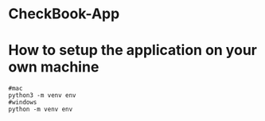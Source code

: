 # CheckBook-App

# How to setup the application on your own machine
```
#mac
python3 -m venv env
#windows
python -m venv env
```

